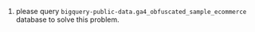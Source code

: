 1. please query `bigquery-public-data.ga4_obfuscated_sample_ecommerce` database to solve this problem.